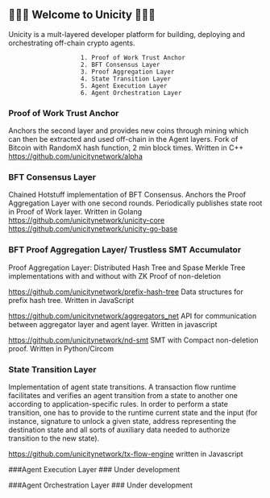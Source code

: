 ## 🚀🚀🚀 Welcome to Unicity 🚀🚀🚀


Unicity is a mult-layered developer platform for building, deploying and orchestrating off-chain crypto agents. 

	
						1. Proof of Work Trust Anchor
						2. BFT Consensus Layer 
						3. Proof Aggregation Layer
						4. State Transition Layer 
						5. Agent Execution Layer
						6. Agent Orchestration Layer


### Proof of Work Trust Anchor ###
Anchors the second layer and provides new coins through mining which can then be extracted and used off-chain in the Agent layers. Fork of Bitcoin with RandomX hash function, 2 min block times. Written in C++
https://github.com/unicitynetwork/alpha


### BFT Consensus Layer ###
Chained Hotstuff implementation of BFT Consensus. Anchors the Proof Aggregation Layer with one second rounds. Periodically publishes state root in Proof of Work layer. Written in Golang
https://github.com/unicitynetwork/unicity-core
https://github.com/unicitynetwork/unicity-go-base

### BFT Proof Aggregation Layer/ Trustless SMT Accumulator ###
Proof Aggregation Layer: Distributed Hash Tree and Spase Merkle Tree implementations with and without with ZK Proof of non-deletion 


https://github.com/unicitynetwork/prefix-hash-tree
Data structures for prefix hash tree. Written in JavaScript

https://github.com/unicitynetwork/aggregators_net
API for communication between aggregator layer and agent layer. Written in javascript

https://github.com/unicitynetwork/nd-smt
SMT with Compact non-deletion proof. Written in Python/Circom


### State Transition Layer ###

Implementation of agent state transitions. A transaction flow runtime facilitates and verifies an agent transition from a state to another one according to application-specific rules. In order to perform a state transition, one has to provide to the runtime current state and the input (for instance, signature to unlock a given state, address representing the destination state and all sorts of auxiliary data needed to authorize transition to the new state).

https://github.com/unicitynetwork/tx-flow-engine
written in Javascript


###Agent Execution Layer ###
Under development

###Agent Orchestration Layer ###
Under development 






<!--

**Here are some ideas to get you started:**

🙋‍♀️ A short introduction - what is your organization all about?
🌈 Contribution guidelines - how can the community get involved?
👩‍💻 Useful resources - where can the community find your docs? Is there anything else the community should know?
🍿 Fun facts - what does your team eat for breakfast?
🧙 Remember, you can do mighty things with the power of [Markdown](https://docs.github.com/github/writing-on-github/getting-started-with-writing-and-formatting-on-github/basic-writing-and-formatting-syntax)
-->
